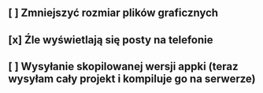 ## [ ] Zmniejszyć rozmiar plików graficznych
## [x] Źle wyświetlają się posty na telefonie
## [ ] Wysyłanie skopilowanej wersji appki (teraz wysyłam cały projekt i kompiluje go na serwerze)
